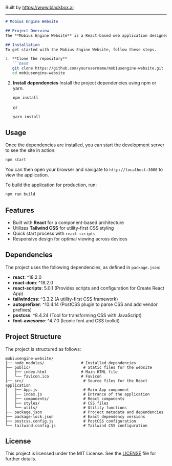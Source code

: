 
Built by https://www.blackbox.ai

---

```markdown
# Mobius Engine Website

## Project Overview
The **Mobius Engine Website** is a React-based web application designed to showcase and provide information about the Mobius Engine. It employs modern tooling, including Tailwind CSS for styling, to ensure a responsive user experience.

## Installation
To get started with the Mobius Engine Website, follow these steps.

1. **Clone the repository**
   ```bash
   git clone https://github.com/yourusername/mobiusengine-website.git
   cd mobiusengine-website
   ```

2. **Install dependencies**
   Install the project dependencies using npm or yarn.
   ```bash
   npm install
   ```
   or
   ```bash
   yarn install
   ```

## Usage
Once the dependencies are installed, you can start the development server to see the site in action.

```bash
npm start
```

You can then open your browser and navigate to `http://localhost:3000` to view the application.

To build the application for production, run:
```bash
npm run build
```

## Features
- Built with **React** for a component-based architecture
- Utilizes **Tailwind CSS** for utility-first CSS styling
- Quick start process with `react-scripts`
- Responsive design for optimal viewing across devices

## Dependencies
The project uses the following dependencies, as defined in `package.json`:

- **react**: ^18.2.0
- **react-dom**: ^18.2.0
- **react-scripts**: 5.0.1 (Provides scripts and configuration for Create React App)
- **tailwindcss**: ^3.3.2 (A utility-first CSS framework)
- **autoprefixer**: ^10.4.14 (PostCSS plugin to parse CSS and add vendor prefixes)
- **postcss**: ^8.4.24 (Tool for transforming CSS with JavaScript)
- **font-awesome**: ^4.7.0 (Iconic font and CSS toolkit)

## Project Structure
The project is structured as follows:

```
mobiusengine-website/
├── node_modules/                # Installed dependencies
├── public/                       # Static files for the website
│   ├── index.html               # Main HTML file
│   └── favicon.ico              # Favicon
├── src/                          # Source files for the React application
│   ├── App.js                    # Main App component
│   ├── index.js                  # Entrance of the application
│   ├── components/               # React components
│   ├── styles/                   # CSS files
│   └── utils/                    # Utility functions
├── package.json                  # Project metadata and dependencies
├── package-lock.json             # Exact dependency versions
├── postcss.config.js             # PostCSS configuration
└── tailwind.config.js            # Tailwind CSS configuration
```

## License
This project is licensed under the MIT License. See the [LICENSE](LICENSE) file for further details.
```